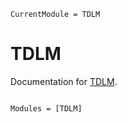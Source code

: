 ```@meta
CurrentModule = TDLM
```

# TDLM

Documentation for [TDLM](https://github.com/aaronpeikert/TDLM.jl).

```@index
```

```@autodocs
Modules = [TDLM]
```
